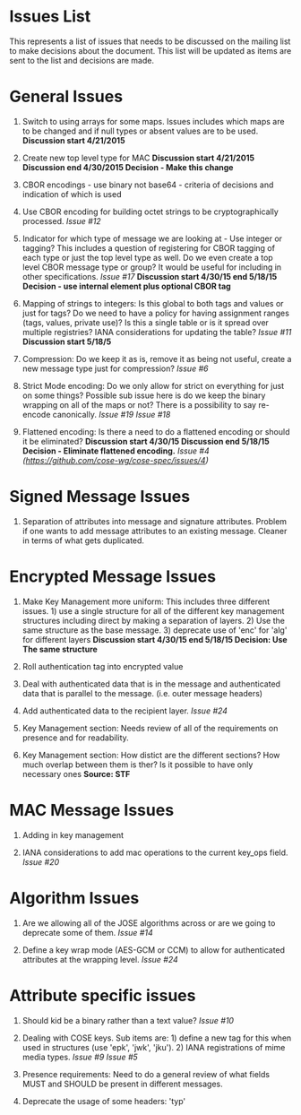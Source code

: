 #  Issues List

This represents a list of issues that needs to be discussed on the mailing list to make decisions about the document.  This list will be updated as items are sent to the list and decisions are made.

#  General Issues

1.  Switch to using arrays for some maps.  Issues includes which maps are to be changed and if null types or absent values are to be used.  **Discussion start 4/21/2015**

2.  Create new top level type for MAC  **Discussion start 4/21/2015 Discussion end 4/30/2015  Decision - Make this change**

3.  CBOR encodings - use binary not base64 - criteria of decisions and indication of which is used

4.  Use CBOR encoding for building octet strings to be cryptographically processed.  *Issue #12*

4.  Indicator for which type of message we are looking at - Use integer or tagging?  This includes a question of registering for CBOR tagging of each type or just the top level type as well.  Do we even create a top level CBOR message type or group?  It would be useful for including in other specifications. *Issue #17* **Discussion start 4/30/15 end 5/18/15  Decision - use internal element plus optional CBOR tag**

6.  Mapping of strings to integers:  Is this global to both tags and values or just for tags?  Do we need to have a policy for having assignment ranges (tags, values, private use)?  Is this a single table or is it spread over multiple registries?  IANA considerations for updating the table?  *Issue #11* **Discussion start 5/18/5**

1.  Compression:  Do we keep it as is, remove it as being not useful, create a new message type just for compression?  *Issue #6*

1.  Strict Mode encoding:  Do we only allow for strict on everything for just on some things?  Possible sub issue here is do we keep the binary wrapping on all of the maps or not?  There is a possibility to say re-encode canonically. *Issue #19*  *Issue #18*

1.  Flattened encoding:  Is there a need to do a flattened encoding or should it be eliminated? **Discussion start 4/30/15 Discussion end 5/18/15 Decision - Eliminate flattened encoding.** *Issue #4 (https://github.com/cose-wg/cose-spec/issues/4)*

#  Signed Message Issues

1.  Separation of attributes into message and signature attributes.  Problem if one wants to add message attributes to an existing message.  Cleaner in terms of what gets duplicated.

#  Encrypted Message Issues

1.  Make Key Management more uniform:  This includes three different issues.  1) use a single structure for all of the different key management structures including direct by making a separation of layers.  2) Use the same structure as the base message.  3) deprecate use of 'enc' for 'alg' for different layers **Discussion start 4/30/15  end 5/18/15  Decision:  Use The same structure**

2.  Roll authentication tag into encrypted value

3.  Deal with authenticated data that is in the message and authenticated data that is parallel to the message.  (i.e. outer message headers)

4.  Add authenticated data to the recipient layer.  *Issue #24*

5.  Key Management section:  Needs review of all of the requirements on presence and for readability.

6.  Key Management section: How distict are the different sections?  How much overlap between them is ther?  Is it possible to have only necessary ones  **Source: STF**

#  MAC Message Issues

1.  Adding in key management

2.  IANA considerations to add mac operations to the current key_ops field.  *Issue #20*

# Algorithm Issues

1.  Are we allowing all of the JOSE algorithms across or are we going to deprecate some of them.  *Issue #14*

2.  Define a key wrap mode (AES-GCM or CCM) to allow for authenticated attributes at the wrapping level. *Issue #24*

# Attribute specific issues

1.  Should kid be a binary rather than a text value?  *Issue #10*

5.  Dealing with COSE keys. Sub items are: 1) define a new tag for this when used in structures  (use 'epk', 'jwk', 'jku').   2) IANA registrations of mime media types.   *Issue #9*  *Issue #5*

1.  Presence requirements:  Need to do a general review of what fields MUST and SHOULD be present in different messages.

1.  Deprecate the usage of some headers:  'typ'
